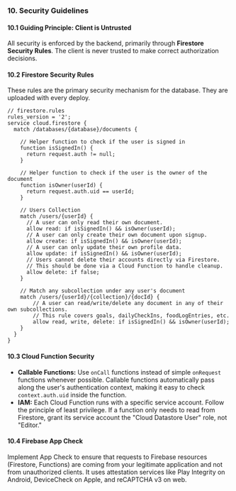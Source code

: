 ### 10. Security Guidelines

#### 10.1 Guiding Principle: Client is Untrusted

All security is enforced by the backend, primarily through **Firestore Security Rules**. The client is never trusted to make correct authorization decisions.

#### 10.2 Firestore Security Rules

These rules are the primary security mechanism for the database. They are uploaded with every deploy.

```
// firestore.rules
rules_version = '2';
service cloud.firestore {
  match /databases/{database}/documents {

    // Helper function to check if the user is signed in
    function isSignedIn() {
      return request.auth != null;
    }

    // Helper function to check if the user is the owner of the document
    function isOwner(userId) {
      return request.auth.uid == userId;
    }

    // Users Collection
    match /users/{userId} {
      // A user can only read their own document.
      allow read: if isSignedIn() && isOwner(userId);
      // A user can only create their own document upon signup.
      allow create: if isSignedIn() && isOwner(userId);
      // A user can only update their own profile data.
      allow update: if isSignedIn() && isOwner(userId);
      // Users cannot delete their accounts directly via Firestore.
      // This should be done via a Cloud Function to handle cleanup.
      allow delete: if false;
    }

    // Match any subcollection under any user's document
    match /users/{userId}/{collection}/{docId} {
        // A user can read/write/delete any document in any of their own subcollections.
        // This rule covers goals, dailyCheckIns, foodLogEntries, etc.
        allow read, write, delete: if isSignedIn() && isOwner(userId);
    }
  }
}
```

#### 10.3 Cloud Function Security

  * **Callable Functions:** Use `onCall` functions instead of simple `onRequest` functions whenever possible. Callable functions automatically pass along the user's authentication context, making it easy to check `context.auth.uid` inside the function.
  * **IAM:** Each Cloud Function runs with a specific service account. Follow the principle of least privilege. If a function only needs to read from Firestore, grant its service account the "Cloud Datastore User" role, not "Editor."

#### 10.4 Firebase App Check

Implement App Check to ensure that requests to Firebase resources (Firestore, Functions) are coming from your legitimate application and not from unauthorized clients. It uses attestation services like Play Integrity on Android, DeviceCheck on Apple, and reCAPTCHA v3 on web.